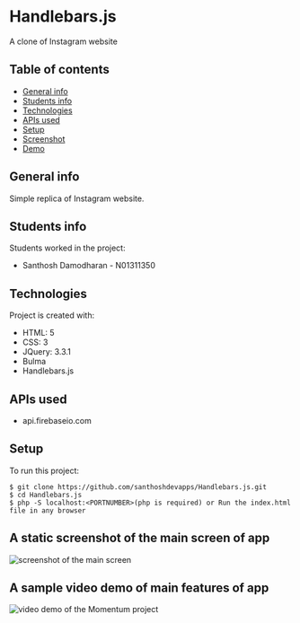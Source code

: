 # Handlebars.js
A clone of Instagram website

## Table of contents
* [General info](#general-info)
* [Students info](#students-info)
* [Technologies](#technologies)
* [APIs used](#apis-used)
* [Setup](#setup)
* [Screenshot](#screenshot)
* [Demo](#demo)


## General info
Simple replica of Instagram website.

## Students info
Students worked in the project:
* Santhosh Damodharan - N01311350

## Technologies
Project is created with:
* HTML: 5
* CSS: 3
* JQuery: 3.3.1
* Bulma
* Handlebars.js

	
## APIs used
* api.firebaseio.com

## Setup
To run this project:

```
$ git clone https://github.com/santhoshdevapps/Handlebars.js.git
$ cd Handlebars.js
$ php -S localhost:<PORTNUMBER>(php is required) or Run the index.html file in any browser
```

## A static screenshot of the main screen of app
![screenshot of the main screen](/screenshots/FirstPage.png)

## A sample video demo of main features of app
![video demo of the Momentum project](/screenshots/VideoDemo.gif)


